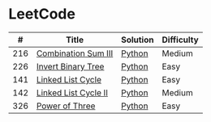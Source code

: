 LeetCode
========

| # | Title | Solution | Difficulty |
|---| ----- | -------- | ---------- |
|216|[Combination Sum III](https://leetcode.com/problems/combination-sum-iii/)  | [Python](./medium/combination-sum-iii/python/combination_sum_iii.py)  |Medium|
|226|[Invert Binary Tree](https://leetcode.com/problems/invert-binary-tree/)    | [Python](./easy/invert-binary-tree/python/invert_binary_tree.py)      |Easy  |
|141|[Linked List Cycle](https://leetcode.com/problems/linked-list-cycle/)      | [Python](./easy/linked-list-cycle/python/linked_list_cycle.py)        |Easy  |
|142|[Linked List Cycle II](https://leetcode.com/problems/linked-list-cycle-ii/)| [Python](./medium/linked-list-cycle-ii/python/linked_list_cycle_ii.py)|Medium|
|326|[Power of Three](https://leetcode.com/problems/power-of-three/)            | [Python](./easy/power-of-three/python/power_of_three.py)              |Easy  |
